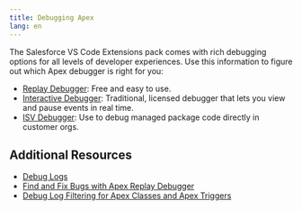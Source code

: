 ```yaml
---
title: Debugging Apex
lang: en
---
```


The Salesforce VS Code Extensions pack comes with rich debugging options for all levels of developer experiences. Use this information to figure out which Apex debugger is right for you:

- [Replay Debugger](replay-debugger.md): Free and easy to use.
- [Interactive Debugger](interactive-debugger.md): Traditional, licensed debugger that lets you view and pause events in real time.
- [ISV Debugger](isv-debugger.md): Use to debug managed package code directly in customer orgs.

## Additional Resources
- [Debug Logs](https://help.salesforce.com/s/articleView?id=sf.code_debug_log.htm)
- [Find and Fix Bugs with Apex Replay Debugger](https://trailhead.salesforce.com/content/learn/projects/find-and-fix-bugs-with-apex-replay-debugger)
- [Debug Log Filtering for Apex Classes and Apex Triggers](https://help.salesforce.com/s/articleView?id=sf.code_debug_log_classes.htm&type=5)